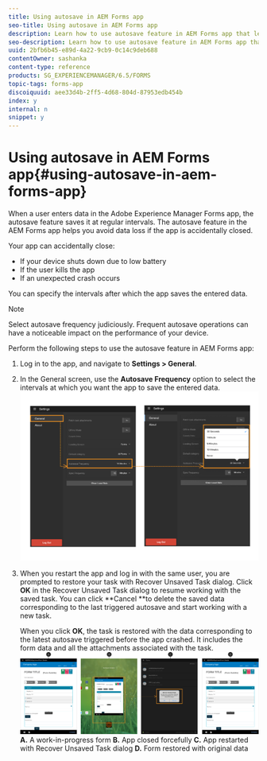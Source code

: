 ```yaml
---
title: Using autosave in AEM Forms app
seo-title: Using autosave in AEM Forms app
description: Learn how to use autosave feature in AEM Forms app that lets you avoid data loss. 
seo-description: Learn how to use autosave feature in AEM Forms app that lets you avoid data loss. 
uuid: 2bfb6b45-e89d-4a22-9cb9-0c14c9deb688
contentOwner: sashanka
content-type: reference
products: SG_EXPERIENCEMANAGER/6.5/FORMS
topic-tags: forms-app
discoiquuid: aee33d4b-2ff5-4d68-804d-87953edb454b
index: y
internal: n
snippet: y
---
```


# Using autosave in AEM Forms app{#using-autosave-in-aem-forms-app}

When a user enters data in the Adobe Experience Manager Forms app, the autosave feature saves it at regular intervals. The autosave feature in the AEM Forms app helps you avoid data loss if the app is accidentally closed.

Your app can accidentally close:

* If your device shuts down due to low battery
* If the user kills the app  
* If an unexpected crash occurs

You can specify the intervals after which the app saves the entered data.

>[!NOTE]
>
>Select autosave frequency judiciously. Frequent autosave operations can have a noticeable impact on the performance of your device.

Perform the following steps to use the autosave feature in AEM Forms app:

1. Log in to the app, and navigate to **Settings &gt; General**.
1. In the General screen, use the **Autosave Frequency** option to select the intervals at which you want the app to save the entered data. 
   [ ![Setting autosave frequency](assets/using-autosave-freq-07.png)](assets/using-autosave-freq-07-1.png)

1. When you restart the app and log in with the same user, you are prompted to restore your task with Recover Unsaved Task dialog. Click **OK** in the Recover Unsaved Task dialog to resume working with the saved task. You can click **Cancel **to delete the saved data corresponding to the last triggered autosave and start working with a new task.

   When you click **OK**, the task is restored with the data corresponding to the latest autosave triggered before the app crashed. It includes the form data and all the attachments associated with the task.
   [ ![Getting a task recovered](assets/autosave-flow.png)](assets/using-autosave-freq-06.png)**A.** A work-in-progress form **B.** App closed forcefully **C.** App restarted with Recover Unsaved Task dialog **D.** Form restored with original data

